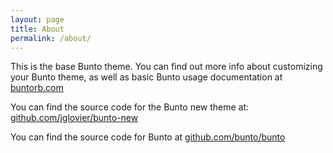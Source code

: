 ```yaml
---
layout: page
title: About
permalink: /about/
---
```


This is the base Bunto theme. You can find out more info about customizing your Bunto theme, as well as basic Bunto usage documentation at [buntorb.com](http://buntorb.com/)

You can find the source code for the Bunto new theme at: [github.com/jglovier/bunto-new](https://github.com/jglovier/bunto-new)

You can find the source code for Bunto at [github.com/bunto/bunto](https://github.com/bunto/bunto)
